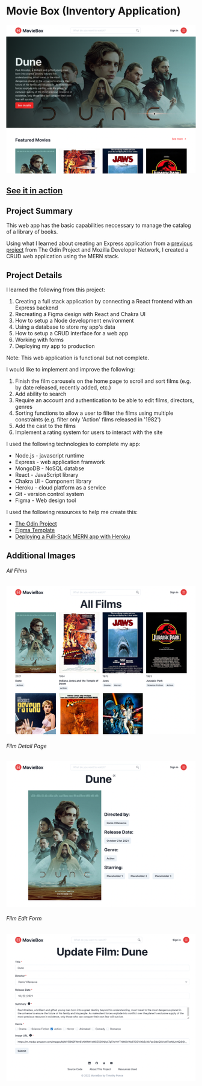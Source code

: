 # Movie Box (Inventory Application)

![Screengrab of app's homepage](/screenshots/movie-box-screenshot-homepage.png?raw=true)

## [See it in action](https://aqueous-plateau-91566.herokuapp.com)

## Project Summary

This web app has the basic capabilities neccessary to manage the catalog of a library of books.

Using what I learned about creating an Express application from a [previous project](https://github.com/timponce/express-locallibrary-tutorial) from The Odin Project and Mozilla Developer Network, I created a CRUD web application using the MERN stack.

## Project Details

I learned the following from this project:
1. Creating a full stack application by connecting a React frontend with an Express backend
2. Recreating a Figma design with React and Chakra UI
3. How to setup a Node development environment
4. Using a database to store my app's data
5. How to setup a CRUD interface for a web app
7. Working with forms
8. Deploying my app to production

Note: This web application is functional but not complete.

I would like to implement and improve the following:
1. Finish the film carousels on the home page to scroll and sort films (e.g. by date released, recently added, etc.)
2. Add ability to search
3. Require an account and authentication to be able to edit films, directors, genres
4. Sorting functions to allow a user to filter the films using multiple constraints (e.g. filter only 'Action' films released in '1982')
5. Add the cast to the films
6. Implement a rating system for users to interact with the site

I used the following technologies to complete my app:
- Node.js - javascript runtime
- Express - web application framwork
- MongoDB - NoSQL databse
- React - JavaScript library
- Chakra UI - Component library
- Heroku - cloud platform as a service
- Git - version control system
- Figma - Web design tool

I used the following resources to help me create this:
- [The Odin Project](https://www.theodinproject.com/paths/full-stack-javascript/courses/nodejs/lessons/inventory-application)
- [Figma Template](https://www.figma.com/community/file/1030753090086308330)
- [Deploying a Full-Stack MERN app with Heroku](https://dev.to/hawacodes/deploying-a-mern-app-with-heroku-3km7)

## Additional Images

###### All Films
![Screengrab of app's films page](/screenshots/movie-box-screenshot-all-films.png?raw=true)

###### Film Detail Page
![Screengrab of app's film detail page](/screenshots/movie-box-screenshot-film-detail.png?raw=true)

###### Film Edit Form
![Screengrab of app's film edit form](/screenshots/movie-box-screenshot-film-edit-form.png?raw=true)
